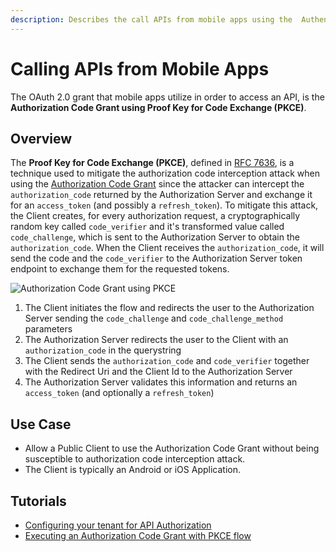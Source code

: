 ```yaml
---
description: Describes the call APIs from mobile apps using the  Authentication Code Grant (PKCE).
---
```


# Calling APIs from Mobile Apps

The OAuth 2.0 grant that mobile apps utilize in order to access an API, is the **Authorization Code Grant using Proof Key for Code Exchange (PKCE)**.

## Overview

The **Proof Key for Code Exchange (PKCE)**, defined in [RFC 7636](https://tools.ietf.org/html/rfc7636), is a technique used to mitigate the authorization code interception attack when using the [Authorization Code Grant](/api-auth/grant/authorization-code) since the attacker can intercept the `authorization_code` returned by the Authorization Server and exchange it for an `access_token` (and possibly a `refresh_token`).
To mitigate this attack, the Client creates, for every authorization request, a cryptographically random key called `code_verifier` and it's transformed value called `code_challenge`, which is sent to the Authorization Server to obtain the `authorization_code`. When the Client receives the `authorization_code`, it will send the code and the `code_verifier` to the Authorization Server token endpoint to exchange them for the requested tokens.

![Authorization Code Grant using PKCE](/media/articles/api-auth/authorization-code-grant-pkce.png)

 1. The Client initiates the flow and redirects the user to the Authorization Server sending the `code_challenge` and `code_challenge_method` parameters
 2. The Authorization Server redirects the user to the Client with an `authorization_code` in the querystring
 3. The Client sends the `authorization_code` and `code_verifier` together with the Redirect Uri and the Client Id to the Authorization Server
 4. The Authorization Server validates this information and returns an `access_token` (and optionally a `refresh_token`)

## Use Case

 - Allow a Public Client to use the Authorization Code Grant without being susceptible to authorization code interception attack.
 - The Client is typically an Android or iOS Application.

 ## Tutorials

  - [Configuring your tenant for API Authorization](/api-auth/tutorials/configuring-tenant-for-api-auth)
  - [Executing an Authorization Code Grant with PKCE flow](/api-auth/tutorials/authorization-code-grant-pkce)
